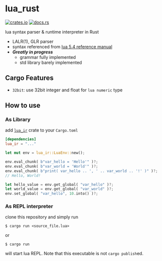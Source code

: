 # lua_rust
[![crates.io](https://img.shields.io/crates/v/lua_ir.svg)](https://crates.io/crates/lua_ir)
[![docs.rs](https://docs.rs/lua_ir/badge.svg)](https://docs.rs/lua_ir)

lua syntax parser & runtime interpreter in Rust

 - LALR(1), GLR parser
 - syntax referenced from [lua 5.4 reference manual](https://www.lua.org/manual/5.4/manual.html)
 - ***Greatly in progress***
    - grammar fully implemented
    - std library barely implemented

## Cargo Features
 - `32bit`: use 32bit integer and float for `lua numeric` type

## How to use

### As Library
add [`lua_ir`](https://crates.io/crates/lua_ir) crate to your `Cargo.toml`
```toml
[dependencies]
lua_ir = "..."
```

```rust
let mut env = lua_ir::LuaEnv::new();

env.eval_chunk( b"var_hello = 'Hello'" )?;
env.eval_chunk( b"var_world = 'World'" )?;
env.eval_chunk( b"print( var_hello .. ', ' .. var_world .. '!' )" )?;
// Hello, World!

let hello_value = env.get_global( "var_hello" )?;
let world_value = env.get_global( "var_world" )?;
env.set_global( "var_hello", 10.into() )?;
```

### As REPL interpreter
clone this repository and simply run
```
$ cargo run <source_file.lua>
```
or
```
$ cargo run
```
will start lua REPL. Note that this executable is not `cargo publish`ed.

